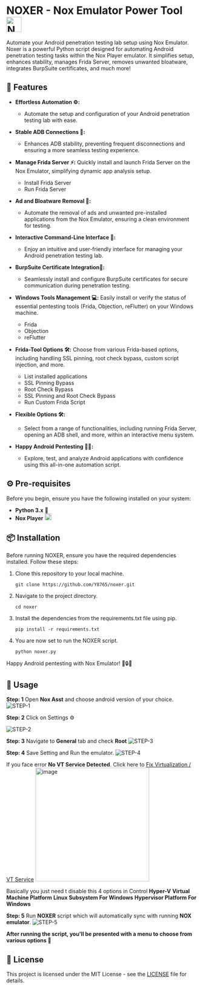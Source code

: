 

#   NOXER - Nox Emulator Power Tool <img src="https://sergoot.ru/wp-content/uploads/2021/10/Nox-App-Player-nastrojki.png" alt="Nox Logo" width="40"/>

Automate your Android penetration testing lab setup using Nox Emulator. Noxer is a powerful Python script designed for automating Android penetration testing tasks within the Nox Player emulator. It simplifies setup, enhances stability, manages Frida Server, removes unwanted bloatware, integrates BurpSuite certificates, and much more!

## 🚀 Features
- **Effortless Automation ⚙️:**
  - Automate the setup and configuration of your Android penetration testing lab with ease.
- **Stable ADB Connections 📱:**
  - Enhances ADB stability, preventing frequent disconnections and ensuring a more seamless testing experience.
- **Manage Frida Server ⚡:**
  Quickly install and launch Frida Server on the Nox Emulator, simplifying dynamic app analysis setup.
  - Install Frida Server
  - Run Frida Server
- **Ad and Bloatware Removal 🚯:**
  - Automate the removal of ads and unwanted pre-installed applications from the Nox Emulator, ensuring a clean environment for testing.
- **Interactive Command-Line Interface 💬:**
  - Enjoy an intuitive and user-friendly interface for managing your Android penetration testing lab.
- **BurpSuite Certificate Integration🔐:**
  - Seamlessly install and configure BurpSuite certificates for secure communication during penetration testing.
- **Windows Tools Management 💻:**
 Easily install or verify the status of essential pentesting tools (Frida, Objection, reFlutter) on your Windows machine.
  - Frida
  - Objection
  - reFlutter
- **Frida-Tool Options 🛠️:**
   Choose from various Frida-based options, including handling SSL pinning, root check bypass, custom script injection, and more.
  -  List installed applications
  - SSL Pinning Bypass
  - Root Check Bypass
  - SSL Pinning and Root Check Bypass
  - Run Custom Frida Script

- **Flexible Options 🛠️:**
  - Select from a range of functionalities, including running Frida Server, opening an ADB shell, and more, within an interactive menu system.
- **Happy Android Pentesting 🕵️‍♂️:**
  - Explore, test, and analyze Android applications with confidence using this all-in-one automation script.

## ⚙️ Pre-requisites

Before you begin, ensure you have the following installed on your system:

- **Python 3.x** 🐍
-  **Nox Player**  <img src=https://upload.wikimedia.org/wikipedia/commons/b/bc/Nox_App_Player_Icon3.png width=18>


## 📦 Installation
Before running NOXER, ensure you have the required dependencies installed. Follow these steps:

1. Clone this repository to your local machine.
    ```
    git clone https://github.com/Y8765/noxer.git
    ```

2. Navigate to the project directory.
    ```
    cd noxer
    ```

3. Install the dependencies from the requirements.txt file using pip.
    ```
    pip install -r requirements.txt
    ```

4. You are now set to run the NOXER script.
    ```
    python noxer.py
    ```

Happy Android pentesting with Nox Emulator! 📱🔒🐍

    
## 📝 Usage

 **Step: 1**  Open **Nox Asst** and choose android version of your choice.
<img src="https://i.ibb.co/xDpNZLj/STEP-1.png" alt="STEP-1" border="0"/>

**Step: 2** Click on Settings ⚙️

<img src="https://i.ibb.co/W3zdv96/STEP-2.png" alt="STEP-2" border="0" />

**Step: 3** Navigate to **General** tab and check **Root**
<img src="https://i.ibb.co/pLhx6z4/STEP-3.png" alt="STEP-3" border="0" />

**Step: 4** Save Setting and Run the emulator.
<img src="https://i.ibb.co/Ln3VvqP/STEP-4.png" alt="STEP-4" border="0" />

If you face error **No VT Service Detected**. Click here to [Fix Virtualization / VT Service](https://aggressiveuser.github.io/OnlineTools/FixVirtualization/)
<img src="https://i.ibb.co/vkHW4bj/image.png" width=300 alt="image" border="0" />

Basically you just need t disable this 4 options in Control
**Hyper-V**
**Virtual Machine Platform**
**Linux Subsystem For Windows**
**Hypervisor Platform For Windows**

**Step: 5** Run **NOXER** script which will automatically sync with running **NOX emulator**.
<img src="https://i.ibb.co/sRPFS80/STEP-5.png" alt="STEP-5" border="0" />

**After running the script, you'll be presented with a menu to choose from various options  🫠**

## 📄 License

This project is licensed under the MIT License - see the [LICENSE]() file for details.
